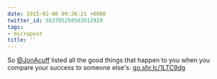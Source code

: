 ```yaml
---
date: 2015-02-06 09:26:21 +0000
twitter_id: 563705258502012929
tags:
- micropost
title: ''
---
```


So [@JonAcuff](https://twitter.com/JonAcuff) listed all the good things that happen to you when you compare your success to someone else's: [go.shr.lc/1LTC9dg](http://go.shr.lc/1LTC9dg)
